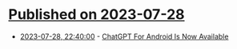 # [Published on 2023-07-28](index.md)

* [2023-07-28, 22:40:00](https://slashdot.org/story/23/07/28/2035215/chatgpt-for-android-is-now-available?utm_source=rss1.0mainlinkanon&utm_medium=feed) - [ChatGPT For Android Is Now Available](https://slashdot.org/story/23/07/28/2035215/chatgpt-for-android-is-now-available?utm_source=rss1.0mainlinkanon&utm_medium=feed)
